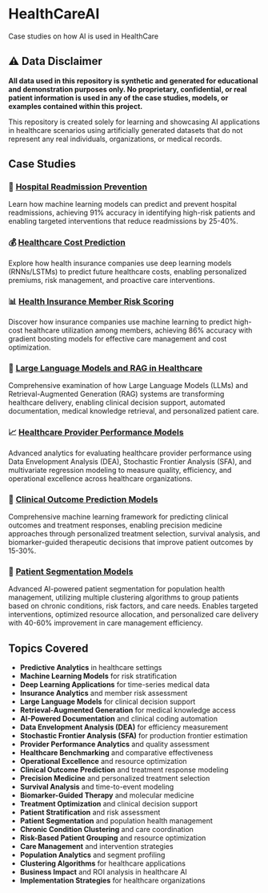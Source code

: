 # HealthCareAI
Case studies on how AI is used in HealthCare

## ⚠️ Data Disclaimer

**All data used in this repository is synthetic and generated for educational and demonstration purposes only. No proprietary, confidential, or real patient information is used in any of the case studies, models, or examples contained within this project.**

This repository is created solely for learning and showcasing AI applications in healthcare scenarios using artificially generated datasets that do not represent any real individuals, organizations, or medical records.

## Case Studies

### 🏥 [Hospital Readmission Prevention](readmissions/)
Learn how machine learning models can predict and prevent hospital readmissions, achieving 91% accuracy in identifying high-risk patients and enabling targeted interventions that reduce readmissions by 25-40%.

### 💰 [Healthcare Cost Prediction](healthcare_costs/)
Explore how health insurance companies use deep learning models (RNNs/LSTMs) to predict future healthcare costs, enabling personalized premiums, risk management, and proactive care interventions.

### 📊 [Health Insurance Member Risk Scoring](risk_scoring/)
Discover how insurance companies use machine learning to predict high-cost healthcare utilization among members, achieving 86% accuracy with gradient boosting models for effective care management and cost optimization.

### 🤖 [Large Language Models and RAG in Healthcare](llm_and_rag/)
Comprehensive examination of how Large Language Models (LLMs) and Retrieval-Augmented Generation (RAG) systems are transforming healthcare delivery, enabling clinical decision support, automated documentation, medical knowledge retrieval, and personalized patient care.

### 📈 [Healthcare Provider Performance Models](provider_performance/)
Advanced analytics for evaluating healthcare provider performance using Data Envelopment Analysis (DEA), Stochastic Frontier Analysis (SFA), and multivariate regression modeling to measure quality, efficiency, and operational excellence across healthcare organizations.

### 🎯 [Clinical Outcome Prediction Models](clinical_outcomes/)
Comprehensive machine learning framework for predicting clinical outcomes and treatment responses, enabling precision medicine approaches through personalized treatment selection, survival analysis, and biomarker-guided therapeutic decisions that improve patient outcomes by 15-30%.

### 🧬 [Patient Segmentation Models](patient_segmentation/)
Advanced AI-powered patient segmentation for population health management, utilizing multiple clustering algorithms to group patients based on chronic conditions, risk factors, and care needs. Enables targeted interventions, optimized resource allocation, and personalized care delivery with 40-60% improvement in care management efficiency.

## Topics Covered

- **Predictive Analytics** in healthcare settings
- **Machine Learning Models** for risk stratification
- **Deep Learning Applications** for time-series medical data
- **Insurance Analytics** and member risk assessment
- **Large Language Models** for clinical decision support
- **Retrieval-Augmented Generation** for medical knowledge access
- **AI-Powered Documentation** and clinical coding automation
- **Data Envelopment Analysis (DEA)** for efficiency measurement
- **Stochastic Frontier Analysis (SFA)** for production frontier estimation
- **Provider Performance Analytics** and quality assessment
- **Healthcare Benchmarking** and comparative effectiveness
- **Operational Excellence** and resource optimization
- **Clinical Outcome Prediction** and treatment response modeling
- **Precision Medicine** and personalized treatment selection
- **Survival Analysis** and time-to-event modeling
- **Biomarker-Guided Therapy** and molecular medicine
- **Treatment Optimization** and clinical decision support
- **Patient Stratification** and risk assessment
- **Patient Segmentation** and population health management
- **Chronic Condition Clustering** and care coordination
- **Risk-Based Patient Grouping** and resource optimization
- **Care Management** and intervention strategies
- **Population Analytics** and segment profiling
- **Clustering Algorithms** for healthcare applications
- **Business Impact** and ROI analysis in healthcare AI
- **Implementation Strategies** for healthcare organizations
